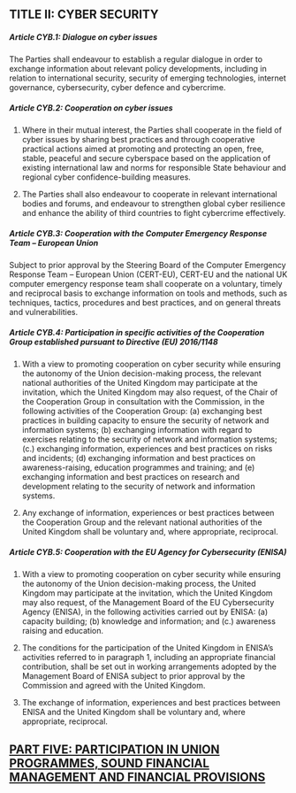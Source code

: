 ## TITLE II: CYBER SECURITY

##### Article CYB.1: Dialogue on cyber issues

The Parties shall endeavour to establish a regular dialogue in order to exchange information about relevant policy developments, including in relation to international security, security of emerging technologies, internet governance, cybersecurity, cyber defence and cybercrime.

##### Article CYB.2: Cooperation on cyber issues

1. Where in their mutual interest, the Parties shall cooperate in the field of cyber issues by sharing best practices and through cooperative practical actions aimed at promoting and protecting an open, free, stable, peaceful and secure cyberspace based on the application of existing international law and norms for responsible State behaviour and regional cyber confidence-building measures.

2. The Parties shall also endeavour to cooperate in relevant international bodies and forums, and endeavour to strengthen global cyber resilience and enhance the ability of third countries to fight cybercrime effectively.

##### Article CYB.3: Cooperation with the Computer Emergency Response Team – European Union

Subject to prior approval by the Steering Board of the Computer Emergency Response Team – European Union (CERT-EU), CERT-EU and the national UK computer emergency response team shall cooperate on a voluntary, timely and reciprocal basis to exchange information on tools and methods, such as techniques, tactics, procedures and best practices, and on general threats and vulnerabilities.

##### Article CYB.4: Participation in specific activities of the Cooperation Group established pursuant to Directive (EU) 2016/1148

1. With a view to promoting cooperation on cyber security while ensuring the autonomy of the Union decision-making process, the relevant national authorities of the United Kingdom may participate at the invitation, which the United Kingdom may also request, of the Chair of the Cooperation Group in consultation with the Commission, in the following activities of the Cooperation Group:
    (a) exchanging best practices in building capacity to ensure the security of network and information systems;
    (b) exchanging information with regard to exercises relating to the security of network and information systems;
    (c.) exchanging information, experiences and best practices on risks and incidents;
    (d) exchanging information and best practices on awareness-raising, education programmes and training; and
    (e) exchanging information and best practices on research and development relating to the security of network and information systems.

2. Any exchange of information, experiences or best practices between the Cooperation Group and the relevant national authorities of the United Kingdom shall be voluntary and, where appropriate, reciprocal.

##### Article CYB.5: Cooperation with the EU Agency for Cybersecurity (ENISA)

1. With a view to promoting cooperation on cyber security while ensuring the autonomy of the Union decision-making process, the United Kingdom may participate at the invitation, which the United Kingdom may also request, of the Management Board of the EU Cybersecurity Agency (ENISA), in the following activities carried out by ENISA:
    (a) capacity building;
    (b) knowledge and information; and
    (c.) awareness raising and education.

2. The conditions for the participation of the United Kingdom in ENISA’s activities referred to in paragraph 1, including an appropriate financial contribution, shall be set out in working arrangements adopted by the Management Board of ENISA subject to prior approval by the Commission and agreed with the United Kingdom.

3. The exchange of information, experiences and best practices between ENISA and the United Kingdom shall be voluntary and, where appropriate, reciprocal.

## [PART FIVE: PARTICIPATION IN UNION PROGRAMMES, SOUND FINANCIAL MANAGEMENT AND FINANCIAL PROVISIONS](006_part-five-participation-in-union-programmes-sound-financial-management-and-financial-provisions.md)
